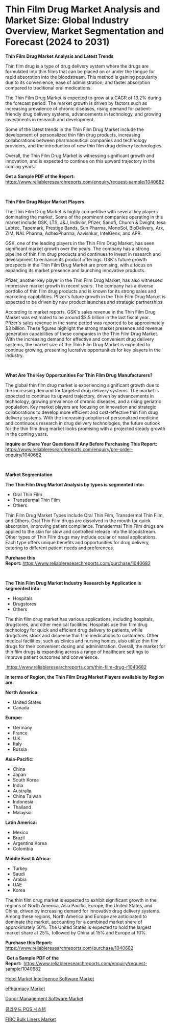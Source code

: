 <p><h1>Thin Film Drug Market Analysis and Market Size: Global Industry Overview, Market Segmentation and Forecast (2024 to 2031)</h1></p><p><strong>Thin Film Drug Market Analysis and Latest Trends</strong></p>
<p><p>Thin film drug is a type of drug delivery system where the drugs are formulated into thin films that can be placed on or under the tongue for rapid absorption into the bloodstream. This method is gaining popularity due to its convenience, ease of administration, and faster absorption compared to traditional oral medications.</p><p>The Thin Film Drug Market is expected to grow at a CAGR of 13.2% during the forecast period. The market growth is driven by factors such as increasing prevalence of chronic diseases, rising demand for patient-friendly drug delivery systems, advancements in technology, and growing investments in research and development.</p><p>Some of the latest trends in the Thin Film Drug Market include the development of personalized thin film drug products, increasing collaborations between pharmaceutical companies and technology providers, and the introduction of new thin film drug delivery technologies.</p><p>Overall, the Thin Film Drug Market is witnessing significant growth and innovation, and is expected to continue on this upward trajectory in the coming years.</p></p>
<p><strong>Get a Sample PDF of the Report:&nbsp;</strong> <a href="https://www.reliableresearchreports.com/enquiry/request-sample/1040682">https://www.reliableresearchreports.com/enquiry/request-sample/1040682</a></p>
<p>&nbsp;</p>
<p><strong>Thin Film Drug Major Market Players</strong></p>
<p><p>The Thin Film Drug Market is highly competitive with several key players dominating the market. Some of the prominent companies operating in this market include GSK, LTS, J&J, Indivior, Pfizer, Sanofi, Church & Dwight, tesa Labtec, Tapemark, Prestige Bands, Sun Pharma, MonoSol, BioDelivery, Arx, ZIM, NAL Pharma, AdhexPharma, Aavishkar, IntelGenx, and APR.</p><p>GSK, one of the leading players in the Thin Film Drug Market, has seen significant market growth over the years. The company has a strong pipeline of thin film drug products and continues to invest in research and development to enhance its product offerings. GSK's future growth prospects in the Thin Film Drug Market are promising, with a focus on expanding its market presence and launching innovative products.</p><p>Pfizer, another key player in the Thin Film Drug Market, has also witnessed impressive market growth in recent years. The company has a diverse portfolio of thin film drug products and is known for its strong sales and marketing capabilities. Pfizer's future growth in the Thin Film Drug Market is expected to be driven by new product launches and strategic partnerships.</p><p>According to market reports, GSK's sales revenue in the Thin Film Drug Market was estimated to be around $2.5 billion in the last fiscal year. Pfizer's sales revenue in the same period was reported to be approximately $3 billion. These figures highlight the strong market presence and revenue generation capabilities of these companies in the Thin Film Drug Market. With the increasing demand for effective and convenient drug delivery systems, the market size of the Thin Film Drug Market is expected to continue growing, presenting lucrative opportunities for key players in the industry.</p></p>
<p>&nbsp;</p>
<p><strong>What Are The Key Opportunities For Thin Film Drug Manufacturers?</strong></p>
<p><p>The global thin film drug market is experiencing significant growth due to the increasing demand for targeted drug delivery systems. The market is expected to continue its upward trajectory, driven by advancements in technology, growing prevalence of chronic diseases, and a rising geriatric population. Key market players are focusing on innovation and strategic collaborations to develop more efficient and cost-effective thin film drug delivery systems. With the increasing adoption of personalized medicine and continuous research in drug delivery technologies, the future outlook for the thin film drug market looks promising with a projected steady growth in the coming years.</p></p>
<p><strong>Inquire or Share Your Questions If Any Before Purchasing This Report:</strong> <a href="https://www.reliableresearchreports.com/enquiry/pre-order-enquiry/1040682">https://www.reliableresearchreports.com/enquiry/pre-order-enquiry/1040682</a></p>
<p>&nbsp;</p>
<p><strong>Market Segmentation</strong></p>
<p><strong>The Thin Film Drug Market Analysis by types is segmented into:</strong></p>
<p><ul><li>Oral Thin Film</li><li>Transdermal Thin Film</li><li>Others</li></ul></p>
<p><p>Thin Film Drug Market Types include Oral Thin Film, Transdermal Thin Film, and Others. Oral Thin Film drugs are dissolved in the mouth for quick absorption, improving patient compliance. Transdermal Thin Film drugs are applied to the skin for slow and controlled release into the bloodstream. Other types of Thin Film drugs may include ocular or nasal applications. Each type offers unique benefits and opportunities for drug delivery, catering to different patient needs and preferences.</p></p>
<p><strong>Purchase this Report:&nbsp;</strong><a href="https://www.reliableresearchreports.com/purchase/1040682">https://www.reliableresearchreports.com/purchase/1040682</a></p>
<p>&nbsp;</p>
<p><strong>The Thin Film Drug Market Industry Research by Application is segmented into:</strong></p>
<p><ul><li>Hospitals</li><li>Drugstores</li><li>Others</li></ul></p>
<p><p>The thin film drug market has various applications, including hospitals, drugstores, and other medical facilities. Hospitals use thin film drug technology for quick and efficient drug delivery to patients, while drugstores stock and dispense thin film medications to customers. Other medical facilities, such as clinics and nursing homes, also utilize thin film drugs for their convenient dosing and administration. Overall, the market for thin film drugs is expanding across a range of healthcare settings to improve patient outcomes and convenience.</p></p>
<p><a href="https://www.reliableresearchreports.com/thin-film-drug-r1040682">&nbsp;https://www.reliableresearchreports.com/thin-film-drug-r1040682</a></p>
<p><strong>In terms of Region, the Thin Film Drug Market Players available by Region are:</strong></p>
<p>
    <p> <strong> North America: </strong>
        <ul>
            <li>United States</li>
            <li>Canada</li>
        </ul>
        </p> 
    <p> <strong> Europe: </strong>
        <ul>
            <li>Germany</li>
            <li>France</li>
            <li>U.K.</li>
            <li>Italy</li>
            <li>Russia</li>
        </ul>
        </p> 
    <p> <strong> Asia-Pacific: </strong>
        <ul>
            <li>China</li>
            <li>Japan</li>
            <li>South Korea</li>
            <li>India</li>
            <li>Australia</li>
            <li>China Taiwan</li>
            <li>Indonesia</li>
            <li>Thailand</li>
            <li>Malaysia</li>
        </ul>
        </p> 
    <p> <strong> Latin America: </strong>
        <ul>
            <li>Mexico</li>
            <li>Brazil</li>
            <li>Argentina Korea</li>
            <li>Colombia</li>
        </ul>
        </p> 
    <p> <strong> Middle East & Africa: </strong>
        <ul>
            <li>Turkey</li>
            <li>Saudi</li>
            <li>Arabia</li>
            <li>UAE</li>
            <li>Korea</li>
        </ul>
    </p>
    </p>
<p><p>The thin film drug market is expected to exhibit significant growth in the regions of North America, Asia Pacific, Europe, the United States, and China, driven by increasing demand for innovative drug delivery systems. Among these regions, North America and Europe are anticipated to dominate the market, accounting for a combined market share of approximately 50%. The United States is expected to hold the largest market share at 25%, followed by China at 15% and Europe at 10%.</p></p>
<p><strong>Purchase this Report: </strong><a href="https://www.reliableresearchreports.com/purchase/1040682">https://www.reliableresearchreports.com/purchase/1040682</a></p>
<p>&nbsp;<strong>Get a Sample PDF of the Report:&nbsp;&nbsp;</strong><a href="https://www.reliableresearchreports.com/enquiry/request-sample/1040682">https://www.reliableresearchreports.com/enquiry/request-sample/1040682</a></p>
<p><strong></strong></p>
<p><p><a href="https://www.linkedin.com/pulse/hotel-market-intelligence-software-key-successful-business-ufzce?trackingId=POqQsxdam76id4XUBmVh5g%3D%3D">Hotel Market Intelligence Software Market</a></p><p><a href="https://github.com/lubmix/Market-Research-Report-List-2/blob/main/epharmacy-market.md">ePharmacy Market</a></p><p><a href="https://www.linkedin.com/pulse/donor-management-software-market-insights-cagr-trends-growth-r13pe?trackingId=YcbTWe2mRDcRVK%2FSrh1dCA%3D%3D">Donor Management Software Market</a></p><p><a href="https://github.com/GabrielBlanda5656/Market-Research-Report-List-1/blob/main/952509842676.md">클라우드 POS 시스템</a></p><p><a href="https://issuu.com/reportprime-2/docs/fibc-bulk-liners-market-size-2030.pptx">FIBC Bulk Liners Market</a></p></p>